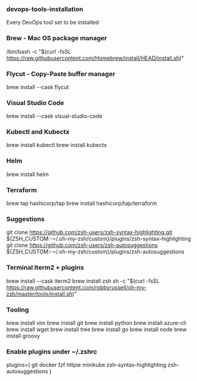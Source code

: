 ### devops-tools-installation
Every DevOps tool set to be installed

### Brew - Mac OS package manager
/bin/bash -c "$(curl -fsSL https://raw.githubusercontent.com/Homebrew/install/HEAD/install.sh)"

### Flycut - Copy-Paste buffer manager
brew install --cask flycut

### Visual Studio Code
brew install --cask visual-studio-code

### Kubectl and Kubectx
brew install kubectl
brew install kubectx

### Helm
brew install helm

### Terraform
brew tap hashicorp/tap
brew install hashicorp/tap/terraform

### Suggestions
git clone https://github.com/zsh-users/zsh-syntax-highlighting.git \
    ${ZSH_CUSTOM:-~/.oh-my-zsh/custom}/plugins/zsh-syntax-highlighting
git clone https://github.com/zsh-users/zsh-autosuggestions \
    ${ZSH_CUSTOM:-~/.oh-my-zsh/custom}/plugins/zsh-autosuggestions

### Terminal Iterm2 + plugins
brew install --cask iterm2
brew install zsh
sh -c "$(curl -fsSL https://raw.githubusercontent.com/robbyrussell/oh-my-zsh/master/tools/install.sh)"

### Tooling
brew install vim
brew install git
brew install python
brew install azure-cli
brew install wget
brew install tree
brew install go
brew install node
brew install groovy

### Enable plugins under ~/.zshrc
plugins=(
  git
  docker
  fzf
  httpie
  minikube
  zsh-syntax-highlighting
  zsh-autosuggestions
)

